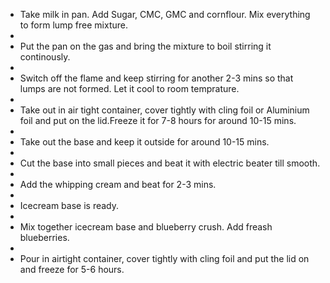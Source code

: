 + Take milk in pan. Add Sugar, CMC, GMC and cornflour. Mix everything to form lump free mixture.
+ 
+ Put the pan on the gas and bring the mixture to boil stirring it continously.
+ 
+ Switch off the flame and keep stirring for another 2-3 mins so that lumps are not formed. Let it cool to room temprature.
+ 
+ Take out in air tight container, cover tightly with cling foil or Aluminium foil and put on the lid.Freeze it for 7-8 hours for around 10-15 mins.
+ 
+ Take out the base and keep it outside for around 10-15 mins.
+ 
+ Cut the base into small pieces and beat it with electric beater till smooth.
+ 
+ Add the whipping cream and beat for 2-3 mins.
+ 
+ Icecream base is ready.
+ 
+ Mix together icecream base and blueberry crush. Add freash blueberries.
+ 
+ Pour in airtight container, cover tightly with cling foil and put the lid on and freeze for 5-6 hours.